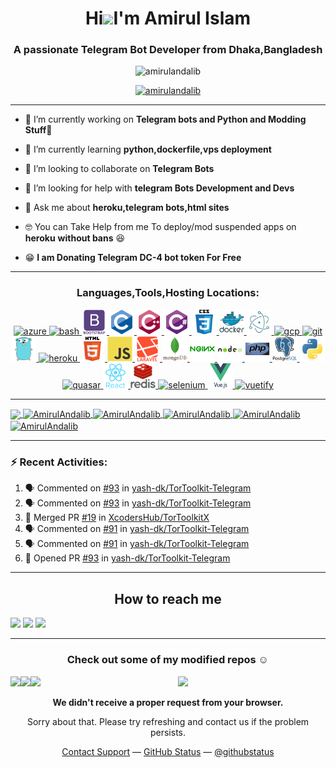 <h1 align="center">Hi<img src="https://media.giphy.com/media/hvRJCLFzcasrR4ia7z/giphy.gif" width="30px">I'm Amirul Islam</h1>
<h3 align="center">A passionate Telegram Bot Developer from Dhaka,Bangladesh</h3>

<p align="center"> <img src="https://komarev.com/ghpvc/?username=AmirulAndalib&label=Profile%20views&color=0e75b6&style=flat" alt="amirulandalib" /> </p>

<p align="center"> <a href="https://github.com/AMirulAndalib"><img src="https://github-profile-trophy.vercel.app/?username=amirulandalib&theme=darkhub" alt="amirulandalib" /></a> </p>


---
<p align="center">
 
- 🔭 I’m currently working on **Telegram bots and Python and Modding Stuff🥵**

- 🌱 I’m currently learning **python,dockerfile,vps deployment**

- 👯 I’m looking to collaborate on **Telegram Bots**

- 🤝 I’m looking for help with **telegram Bots Development and Devs**

- 💬 Ask me about **heroku,telegram bots,html sites**

- 🤓 You can Take Help from me To deploy/mod suspended apps on **heroku** **without bans** 😆

- 😁 **I am Donating Telegram DC-4 bot token For Free** </p>
 

---
<h3 align="center">Languages,Tools,Hosting Locations:</h3>
<p align="center"> <a href="https://azure.microsoft.com/en-in/" target="_blank"> <img src="https://www.vectorlogo.zone/logos/microsoft_azure/microsoft_azure-icon.svg" alt="azure" width="40" height="40"/> </a> <a href="https://www.gnu.org/software/bash/" target="_blank"> <img src="https://www.vectorlogo.zone/logos/gnu_bash/gnu_bash-icon.svg" alt="bash" width="40" height="40"/> </a> <a href="https://getbootstrap.com" target="_blank"> <img src="https://raw.githubusercontent.com/devicons/devicon/master/icons/bootstrap/bootstrap-plain-wordmark.svg" alt="bootstrap" width="40" height="40"/> </a> <a href="https://www.cprogramming.com/" target="_blank"> <img src="https://raw.githubusercontent.com/devicons/devicon/master/icons/c/c-original.svg" alt="c" width="40" height="40"/> </a> <a href="https://www.w3schools.com/cpp/" target="_blank"> <img src="https://raw.githubusercontent.com/devicons/devicon/master/icons/cplusplus/cplusplus-original.svg" alt="cplusplus" width="40" height="40"/> </a> <a href="https://www.w3schools.com/cs/" target="_blank"> <img src="https://raw.githubusercontent.com/devicons/devicon/master/icons/csharp/csharp-original.svg" alt="csharp" width="40" height="40"/> </a> <a href="https://www.w3schools.com/css/" target="_blank"> <img src="https://raw.githubusercontent.com/devicons/devicon/master/icons/css3/css3-original-wordmark.svg" alt="css3" width="40" height="40"/> </a> <a href="https://www.docker.com/" target="_blank"> <img src="https://raw.githubusercontent.com/devicons/devicon/master/icons/docker/docker-original-wordmark.svg" alt="docker" width="40" height="40"/> </a> <a href="https://www.electronjs.org" target="_blank"> <img src="https://raw.githubusercontent.com/devicons/devicon/master/icons/electron/electron-original.svg" alt="electron" width="40" height="40"/> </a> <a href="https://cloud.google.com" target="_blank"> <img src="https://www.vectorlogo.zone/logos/google_cloud/google_cloud-icon.svg" alt="gcp" width="40" height="40"/> </a> <a href="https://git-scm.com/" target="_blank"> <img src="https://www.vectorlogo.zone/logos/git-scm/git-scm-icon.svg" alt="git" width="40" height="40"/> </a> <a href="https://golang.org" target="_blank"> <img src="https://raw.githubusercontent.com/devicons/devicon/master/icons/go/go-original.svg" alt="go" width="40" height="40"/> </a> <a href="https://heroku.com" target="_blank"> <img src="https://www.vectorlogo.zone/logos/heroku/heroku-icon.svg" alt="heroku" width="40" height="40"/> </a> <a href="https://www.w3.org/html/" target="_blank"> <img src="https://raw.githubusercontent.com/devicons/devicon/master/icons/html5/html5-original-wordmark.svg" alt="html5" width="40" height="40"/> </a> <a href="https://developer.mozilla.org/en-US/docs/Web/JavaScript" target="_blank"> <img src="https://raw.githubusercontent.com/devicons/devicon/master/icons/javascript/javascript-original.svg" alt="javascript" width="40" height="40"/> </a> <a href="https://laravel.com/" target="_blank"> <img src="https://raw.githubusercontent.com/devicons/devicon/master/icons/laravel/laravel-plain-wordmark.svg" alt="laravel" width="40" height="40"/> </a> <a href="https://www.mongodb.com/" target="_blank"> <img src="https://raw.githubusercontent.com/devicons/devicon/master/icons/mongodb/mongodb-original-wordmark.svg" alt="mongodb" width="40" height="40"/> </a> <a href="https://www.nginx.com" target="_blank"> <img src="https://raw.githubusercontent.com/devicons/devicon/master/icons/nginx/nginx-original.svg" alt="nginx" width="40" height="40"/> </a> <a href="https://nodejs.org" target="_blank"> <img src="https://raw.githubusercontent.com/devicons/devicon/master/icons/nodejs/nodejs-original-wordmark.svg" alt="nodejs" width="40" height="40"/> </a> <a href="https://www.php.net" target="_blank"> <img src="https://raw.githubusercontent.com/devicons/devicon/master/icons/php/php-original.svg" alt="php" width="40" height="40"/> </a> <a href="https://www.postgresql.org" target="_blank"> <img src="https://raw.githubusercontent.com/devicons/devicon/master/icons/postgresql/postgresql-original-wordmark.svg" alt="postgresql" width="40" height="40"/> </a> <a href="https://www.python.org" target="_blank"> <img src="https://raw.githubusercontent.com/devicons/devicon/master/icons/python/python-original.svg" alt="python" width="40" height="40"/> </a> <a href="https://quasar.dev/" target="_blank"> <img src="https://cdn.quasar.dev/logo/svg/quasar-logo.svg" alt="quasar" width="40" height="40"/> </a> <a href="https://reactjs.org/" target="_blank"> <img src="https://raw.githubusercontent.com/devicons/devicon/master/icons/react/react-original-wordmark.svg" alt="react" width="40" height="40"/> </a> <a href="https://redis.io" target="_blank"> <img src="https://raw.githubusercontent.com/devicons/devicon/master/icons/redis/redis-original-wordmark.svg" alt="redis" width="40" height="40"/> </a> <a href="https://www.selenium.dev" target="_blank"> <img src="https://raw.githubusercontent.com/detain/svg-logos/780f25886640cef088af994181646db2f6b1a3f8/svg/selenium-logo.svg" alt="selenium" width="40" height="40"/> </a> <a href="https://vuejs.org/" target="_blank"> <img src="https://raw.githubusercontent.com/devicons/devicon/master/icons/vuejs/vuejs-original-wordmark.svg" alt="vuejs" width="40" height="40"/> </a> <a href="https://vuetifyjs.com/en/" target="_blank"> <img src="https://bestofjs.org/logos/vuetify.svg" alt="vuetify" width="40" height="40"/> </a> </p>

---
<a href="https://raw.githubusercontent.com/moi-workspace/github-stats/master/generated/overview.svg">
  <img align="center" src="https://raw.githubusercontent.com/moi-workspace/github-stats/master/generated/overview.svg" />
</a>
<a href="https://raw.githubusercontent.com/moi-workspace/github-stats/master/generated/languages.svg"alt="AmirulAndalib">
  <img align="center" src="https://raw.githubusercontent.com/moi-workspace/github-stats/master/generated/languages.svg"alt="AmirulAndalib" />
</a>
<a href="https://github-readme-stats.vercel.app/api/top-langs?username=AmirulAndalib&show_icons=true&locale=en&langs_count=20&theme=highcontrast"alt="AmirulAndalib">
  <img align="center" src="https://github-readme-stats.vercel.app/api/top-langs?username=AmirulAndalib&show_icons=true&locale=en&langs_count=15&theme=highcontrast"alt="AmirulAndalib" />
</a>
<a href="https://github-readme-stats.vercel.app/api?username=AmirulAndalib&show_icons=true&locale=en&count_private=true&theme=chartreuse-dark" alt="AmirulAndalib">
  <img align="center" src="https://github-readme-stats.vercel.app/api?username=AmirulAndalib&show_icons=true&locale=en&count_private=true&theme=chartreuse-dark" alt="AmirulAndalib" />
</a>
<a href="https://github-readme-streak-stats.herokuapp.com?user=AmirulAndalib&theme=midnight-purple&hide_border=true" alt="AmirulAndalib">
  <img align="center" src="https://github-readme-streak-stats.herokuapp.com?user=AmirulAndalib&theme=midnight-purple&hide_border=true" alt="AmirulAndalib" />
</a>
<a href="https://github-readme-stats.vercel.app/api/wakatime?username=AmirulAndalib&theme=vision-friendly-dark" alt="AmirulAndalib">
  <img align="center" src="https://github-readme-stats.vercel.app/api/wakatime?username=AmirulAndalib&theme=vision-friendly-dark" alt="AmirulAndalib" />
</a>

---
### :zap: Recent Activities:

<!--START_SECTION:activity-->
1. 🗣 Commented on [#93](https://github.com/yash-dk/TorToolkit-Telegram/issues/93) in [yash-dk/TorToolkit-Telegram](https://github.com/yash-dk/TorToolkit-Telegram)
2. 🗣 Commented on [#93](https://github.com/yash-dk/TorToolkit-Telegram/issues/93) in [yash-dk/TorToolkit-Telegram](https://github.com/yash-dk/TorToolkit-Telegram)
3. 🎉 Merged PR [#19](https://github.com/XcodersHub/TorToolkitX/pull/19) in [XcodersHub/TorToolkitX](https://github.com/XcodersHub/TorToolkitX)
4. 🗣 Commented on [#91](https://github.com/yash-dk/TorToolkit-Telegram/issues/91) in [yash-dk/TorToolkit-Telegram](https://github.com/yash-dk/TorToolkit-Telegram)
5. 🗣 Commented on [#91](https://github.com/yash-dk/TorToolkit-Telegram/issues/91) in [yash-dk/TorToolkit-Telegram](https://github.com/yash-dk/TorToolkit-Telegram)
6. 💪 Opened PR [#93](https://github.com/yash-dk/TorToolkit-Telegram/pull/93) in [yash-dk/TorToolkit-Telegram](https://github.com/yash-dk/TorToolkit-Telegram)
<!--END_SECTION:activity-->




---
<h2 align="center"> How to reach me </h2>

[<img src="https://www.vectorlogo.zone/logos/twitter/twitter-tile.svg" width="32">](https://twitter.com/AmirulAndalib) 
[<img src="https://www.vectorlogo.zone/logos/telegram/telegram-tile.svg" width="32">](http://t.me/XcodersHub) 
[<img src="https://www.vectorlogo.zone/logos/linkedin/linkedin-tile.svg" width="32">](https://linkedin.com/in/)

---


<h3 align="center">Check out some of my modified repos ☺ </h3>

<a href="https://github.com/XcodersHub/TorrentLeechX">
  <img align="left" src="https://github-readme-stats.vercel.app/api/pin/?username=XcodersHub&repo=TorrentLeechX&theme=tokyonight" />
</a>
<a href="https://github.com/XcodersHub/TorrentLeechx-Classic">
  <img align="left" src="https://github-readme-stats.vercel.app/api/pin/?username=XcodersHub&repo=TorrentLeechx-Classic&theme=dark" />
</a>
<a href="https://github.com/XcodersHub/TorToolkitX">
  <img align="left" src="https://github-readme-stats.vercel.app/api/pin/?username=XcodersHub&repo=TorToolkitX&theme=dark" />
</a> 


<p align="center">
	<img width="40" src="https://github.githubassets.com/images/spinners/octocat-spinner-64.gif">
<p align="center"><strong>We didn't receive a proper request from your browser.</strong></p>
<p align="center">Sorry about that. Please try refreshing and contact us if the problem persists.</p>
<p align="center">
	<a href="https://www.youtube.com/watch?v=dQw4w9WgXcQ">Contact Support</a> —
	<a href="https://www.youtube.com/watch?v=dQw4w9WgXcQ">GitHub Status</a> —
	<a href="https://www.youtube.com/watch?v=dQw4w9WgXcQ">@githubstatus</a>
</p>
<p></p>
<p></p>
</p>
